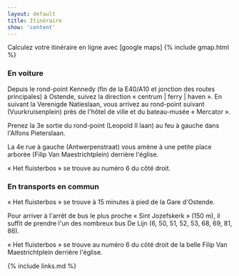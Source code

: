 ```yaml
---
layout: default
title: Itinéraire
show: 'content'
---
```


Calculez votre itinéraire en ligne avec [google maps]
{% include gmap.html %}

### En voiture
Depuis le rond-point Kennedy (fin de la E40/A10 et jonction des routes principales) à Ostende, suivez la direction « centrum | ferry | haven ».
En suivant la Verenigde Natieslaan, vous arrivez au rond-point suivant (Vuurkruisenplein) près de l'hôtel de ville et du bateau-musée « Mercator ».

Prenez la 3e sortie du rond-point (Leopold II laan) au feu à gauche dans l'Alfons Pieterslaan.

La 4e rue à gauche (Antwerpenstraat) vous amène à une petite place arborée (Filip Van Maestrichtplein) derrière l'église.  

« Het fluisterbos » se trouve au numéro 6 du côté droit.



### En transports en commun

« Het fluisterbos » se trouve à 15 minutes à pied de la Gare d'Ostende.

Pour arriver à l'arrêt de bus le plus proche « Sint Jozefskerk » (150 m), il suffit de prendre l'un des nombreux bus De Lijn (6, 50, 51, 52, 53, 68, 69, 81, 86).

« Het fluisterbos » se trouve au numéro 6 du côté droit de la belle Filip Van Maestrichtplein derrière l'église.


{% include links.md %}

